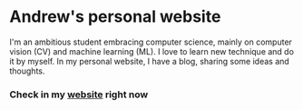 # Andrew's personal website
I'm an ambitious student embracing computer science, mainly on computer vision (CV) and  machine learning (ML).
I love to learn new technique and do it by myself. In my personal website, I have a blog, sharing some ideas and thoughts.   
### Check in my [website](http://andrewliao11.github.io) right now

